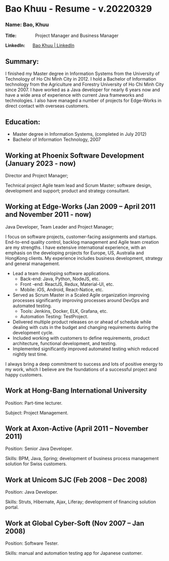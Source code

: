 # Bao Khuu - Resume - v.20220329

### **Name: Bao, Khuu**

**Title:**               Project Manager and Business Manager

**LinkedIn:**      [Bao Khuu | LinkedIn](https://www.linkedin.com/in/bao-khuu-01803b2a/)

## Summary:

I finished my Master degree in Information Systems from the University of Technology of Ho Chi Minh City in 2012. I hold a Bachelor of Information technology from the Agriculture and Forestry University of Ho Chi Minh City since 2007. I have worked as a Java developer for nearly 6 years now and have a wide area of experience with current Java frameworks and technologies. I also have managed a number of projects for Edge-Works in direct contact with overseas customers.

## Education:

- Master degree in Information Systems, (completed in July 2012)
- Bachelor of Information Technology, 2007

## Working at Phoenix Software Development (January 2023 - now)

Director and Project Manager; 

Technical project Agile team lead and Scrum Master; software design, development and support; product and strategy consultant.

## Working at Edge-Works (Jan 2009 – April 2011 and November 2011 - now)

Java Developer, Team Leader and Project Manager; 

I focus on software projects, customer-facing assignments and startups. End-to-end quality control, backlog management and Agile team creation are my strengths. I have extensive international experience, with an emphasis on the developing projects for Europe, US, Australia and HongKong clients. My experience includes business development, strategy and general management.

- Lead a team developing software applications.
    - Back-end: Java, Python, NodeJS, etc.
    - Front -end: ReactJS, Redux, Material-UI, etc.
    - Mobile: iOS, Android, React-Natice, etc.
- Served as Scrum Master in a Scaled Agile organization improving processes significantly 
improving processes around DevOps and automated testing.
    - Tools: Jenkins, Docker, ELK, Grafana, etc.
    - Automation Testing: TestProject.
- Delivered multiple product releases on or ahead of schedule while dealing with cuts in the 
budget and changing requirements during the development cycle.
- Included working with customers to define requirements, product architecture, functional 
development, and testing.
- Implemented significantly improved automated testing which reduced nightly test time.

I always bring a deep commitment to success and lots of positive energy to my work, which I believe are the foundations of a successful project and happy customers.

## Work at Hong-Bang International University

Position: Part-time lecturer.

Subject: Project Management.

## Work at Axon-Active (April 2011 – November 2011)

Position: Senior Java Developer.

Skills: BPM, Java, Spring; development of business process management solution for Swiss customers.

## Work at Unicom SJC (Feb 2008 – Dec 2008)

Position: Java Developer.

Skills: Struts, Hibernate, Ajax, Liferay; development of financing solution portal.

## Work at Global Cyber-Soft (Nov 2007 – Jan 2008)

Position: Software Tester.

Skills: manual and automation testing app for Japanese customer.
